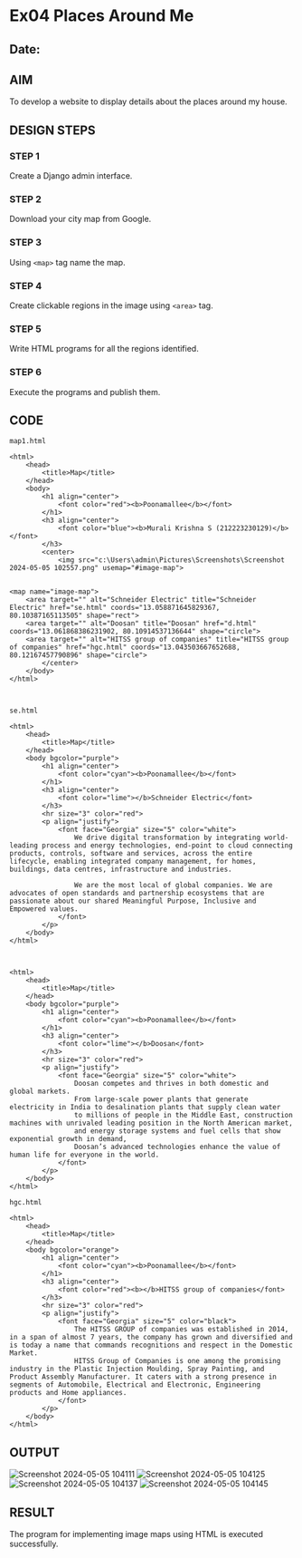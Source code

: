 # Ex04 Places Around Me
## Date: 

## AIM
To develop a website to display details about the places around my house.

## DESIGN STEPS

### STEP 1
Create a Django admin interface.

### STEP 2
Download your city map from Google.

### STEP 3
Using ```<map>``` tag name the map.

### STEP 4
Create clickable regions in the image using ```<area>``` tag.

### STEP 5
Write HTML programs for all the regions identified.

### STEP 6
Execute the programs and publish them.

## CODE
```
map1.html

<html>
    <head>
        <title>Map</title>
    </head>
    <body>
        <h1 align="center">
            <font color="red"><b>Poonamallee</b></font>
        </h1>
        <h3 align="center">
            <font color="blue"><b>Murali Krishna S (212223230129)</b></font>
        </h3>
        <center>
            <img src="c:\Users\admin\Pictures\Screenshots\Screenshot 2024-05-05 102557.png" usemap="#image-map">
           

<map name="image-map">
    <area target="" alt="Schneider Electric" title="Schneider Electric" href="se.html" coords="13.058871645829367, 80.10387165113505" shape="rect">
    <area target="" alt="Doosan" title="Doosan" href="d.html" coords="13.061868386231902, 80.10914537136644" shape="circle">
    <area target="" alt="HITSS group of companies" title="HITSS group of companies" href="hgc.html" coords="13.043503667652688, 80.12167457790896" shape="circle">
        </center>  
    </body>
</html>



se.html

<html>
    <head>
        <title>Map</title>
    </head>
    <body bgcolor="purple">
        <h1 align="center">
            <font color="cyan"><b>Poonamallee</b></font>
        </h1>
        <h3 align="center">
            <font color="lime"></b>Schneider Electric</font>
        </h3>
        <hr size="3" color="red">
        <p align="justify">
            <font face="Georgia" size="5" color="white">
                We drive digital transformation by integrating world-leading process and energy technologies, end-point to cloud connecting products, controls, software and services, across the entire lifecycle, enabling integrated company management, for homes, buildings, data centres, infrastructure and industries.

                We are the most local of global companies. We are advocates of open standards and partnership ecosystems that are passionate about our shared Meaningful Purpose, Inclusive and Empowered values.
            </font>
        </p>
    </body>
</html>



<html>
    <head>
        <title>Map</title>
    </head>
    <body bgcolor="purple">
        <h1 align="center">
            <font color="cyan"><b>Poonamallee</b></font>
        </h1>
        <h3 align="center">
            <font color="lime"></b>Doosan</font>
        </h3>
        <hr size="3" color="red">
        <p align="justify">
            <font face="Georgia" size="5" color="white">
                Doosan competes and thrives in both domestic and global markets.
                From large-scale power plants that generate electricity in India to desalination plants that supply clean water
                to millions of people in the Middle East, construction machines with unrivaled leading position in the North American market,
                and energy storage systems and fuel cells that show exponential growth in demand,
                Doosan’s advanced technologies enhance the value of human life for everyone in the world.
            </font>
        </p>
    </body>
</html>

hgc.html

<html>
    <head>
        <title>Map</title>
    </head>
    <body bgcolor="orange">
        <h1 align="center">
            <font color="cyan"><b>Poonamallee</b></font>
        </h1>
        <h3 align="center">
            <font color="red"><b></b>HITSS group of companies</font>
        </h3>
        <hr size="3" color="red">
        <p align="justify">
            <font face="Georgia" size="5" color="black">
                The HITSS GROUP of companies was established in 2014, in a span of almost 7 years, the company has grown and diversified and is today a name that commands recognitions and respect in the Domestic Market.
                HITSS Group of Companies is one among the promising industry in the Plastic Injection Moulding, Spray Painting, and Product Assembly Manufacturer. It caters with a strong presence in segments of Automobile, Electrical and Electronic, Engineering products and Home appliances.
            </font>
        </p>
    </body>
</html>
```


## OUTPUT
![Screenshot 2024-05-05 104111](https://github.com/Murali-Krishna0/NearMe/assets/149054535/5f55c378-5fb3-4ca2-b5f0-2b17c601f220)
![Screenshot 2024-05-05 104125](https://github.com/Murali-Krishna0/NearMe/assets/149054535/64b16473-b628-4c5b-a673-9d12723c4d48)
![Screenshot 2024-05-05 104137](https://github.com/Murali-Krishna0/NearMe/assets/149054535/9f12d111-47b4-42d5-add0-e300b1514c3a)
![Screenshot 2024-05-05 104145](https://github.com/Murali-Krishna0/NearMe/assets/149054535/ec5b5d36-16ac-4107-9b9e-e72ad102e6c1)








## RESULT
The program for implementing image maps using HTML is executed successfully.
